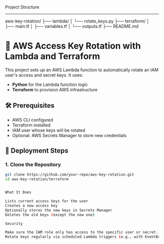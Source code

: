 Project Structure
***********************
aws-key-rotation/
├── lambda/
│   └── rotate_keys.py
├── terraform/
│   ├── main.tf
│   ├── variables.tf
│   └── outputs.tf
├── README.md


# 🔐 AWS Access Key Rotation with Lambda and Terraform

This project sets up an AWS Lambda function to automatically rotate an IAM user's access and secret keys. It uses:

- **Python** for the Lambda function logic
- **Terraform** to provision AWS infrastructure

## 🛠 Prerequisites

- AWS CLI configured
- Terraform installed
- IAM user whose keys will be rotated
- Optional: AWS Secrets Manager to store new credentials

## 🚀 Deployment Steps

### 1. Clone the Repository

```bash
git clone https://github.com/your-repo/aws-key-rotation.git
cd aws-key-rotation/terraform


What It Does

Lists current access keys for the user
Creates a new access key
Optionally stores the new keys in Secrets Manager
Deletes the old keys (except the new one)

Security

Make sure the IAM role only has access to the specific user or secret.
Rotate keys regularly via scheduled Lambda triggers (e.g., with EventBridge).
